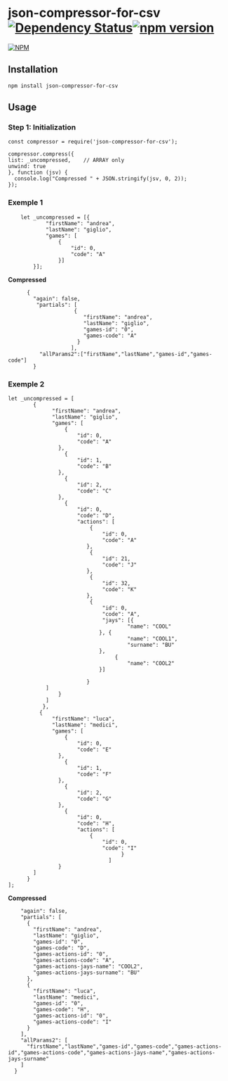 
# json-compressor-for-csv [![Dependency Status](https://david-dm.org/TicketeStartup/json-compressor-for-csv.svg)](https://david-dm.org/TicketeStartup/mailup-node-api)[![npm version](https://badge.fury.io/js/json-compressor-for-csv.svg)](https://badge.fury.io/js/json-compressor-for-csv)
 [![NPM](https://nodei.co/npm/json-compressor-for-csv.png)](https://nodei.co/npm/json-compressor-for-csv/)


## Installation ##

`npm install json-compressor-for-csv`

## Usage ##

### Step 1: Initialization ###


	const compressor = require('json-compressor-for-csv'); 
	
	compressor.compress({
    list: _uncompressed,    // ARRAY only
    unwind: true
    }, function (jsv) {
      console.log("Compressed " + JSON.stringify(jsv, 0, 2));
    });

### Exemple 1 ###
      
        let _uncompressed = [{
                "firstName": "andrea",
                "lastName": "giglio",
                "games": [
                    {
                        "id": 0,
                        "code": "A"
                    }]
            }];
  
  **Compressed**
  
          {
            "again": false,
             "partials": [
                         {
                            "firstName": "andrea",
                            "lastName": "giglio",
                            "games-id": "0",
                            "games-code": "A"
                          }
                        ],
              "allParams2":["firstName","lastName","games-id","games-code"]
            }
  
  
### Exemple 2 ###


    let _uncompressed = [
            {
                  "firstName": "andrea",
                  "lastName": "giglio",
                  "games": [
                      {
                          "id": 0,
                          "code": "A"
          			},
                      {
                          "id": 1,
                          "code": "B"
          			},
                      {
                          "id": 2,
                          "code": "C"
          			},
                      {
                          "id": 0,
                          "code": "D",
                          "actions": [
                              {
                                  "id": 0,
                                  "code": "A"
                             },
                              {
                                  "id": 21,
                                  "code": "J"
                             },
                              {
                                  "id": 32,
                                  "code": "K"
                             },
                              {
                                  "id": 0,
                                  "code": "A",
                                  "jays": [{
                                          "name": "COOL"
                                 }, {
                                          "name": "COOL1",
                                          "surname": "BU"
                                 },
                                      {
                                          "name": "COOL2"
                                 }]
          
                             }
          	  	]
          			}
            	]
               },
              {
                  "firstName": "luca",
                  "lastName": "medici",
                  "games": [
                      {
                          "id": 0,
                          "code": "E"
          			},
                      {
                          "id": 1,
                          "code": "F"
          			},
                      {
                          "id": 2,
                          "code": "G"
          			},
                      {
                          "id": 0,
                          "code": "H",
                          "actions": [
                              {
                                  "id": 0,
                                  "code": "I"
          								}
          							]
          			}
          	]
          }
    ];
  
**Compressed**

        "again": false,
        "partials": [
          {
            "firstName": "andrea",
            "lastName": "giglio",
            "games-id": "0",
            "games-code": "D",
            "games-actions-id": "0",
            "games-actions-code": "A",
            "games-actions-jays-name": "COOL2",
            "games-actions-jays-surname": "BU"
          },
          {
            "firstName": "luca",
            "lastName": "medici",
            "games-id": "0",
            "games-code": "H",
            "games-actions-id": "0",
            "games-actions-code": "I"
          }
        ],
        "allParams2": [
          "firstName","lastName","games-id","games-code","games-actions-id","games-actions-code","games-actions-jays-name","games-actions-jays-surname"
        ]
      }
